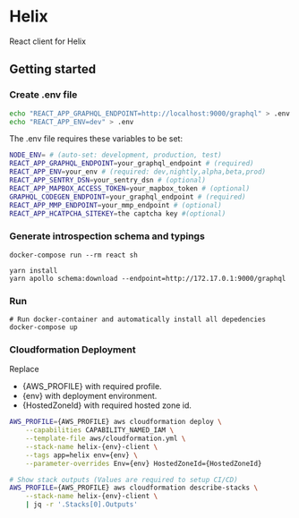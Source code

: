 # Helix

React client for Helix

## Getting started

### Create .env file

```bash
echo "REACT_APP_GRAPHQL_ENDPOINT=http://localhost:9000/graphql" > .env
echo "REACT_APP_ENV=dev" > .env
```

The .env file requires these variables to be set:

```bash
NODE_ENV= # (auto-set: development, production, test)
REACT_APP_GRAPHQL_ENDPOINT=your_graphql_endpoint # (required)
REACT_APP_ENV=your_env # (required: dev,nightly,alpha,beta,prod)
REACT_APP_SENTRY_DSN=your_sentry_dsn # (optional)
REACT_APP_MAPBOX_ACCESS_TOKEN=your_mapbox_token # (optional)
GRAPHQL_CODEGEN_ENDPOINT=your_graphql_endpoint # (required)
REACT_APP_MMP_ENDPOINT=your_mmp_endpoint # (optional)
REACT_APP_HCATPCHA_SITEKEY=the captcha key #(optional)
```

### Generate introspection schema and typings
```
docker-compose run --rm react sh

yarn install
yarn apollo schema:download --endpoint=http://172.17.0.1:9000/graphql
```

### Run

```
# Run docker-container and automatically install all depedencies
docker-compose up
```

### Cloudformation Deployment

Replace
- {AWS_PROFILE} with required profile.
- {env} with deployment environment.
- {HostedZoneId} with required hosted zone id.

```bash
AWS_PROFILE={AWS_PROFILE} aws cloudformation deploy \
    --capabilities CAPABILITY_NAMED_IAM \
    --template-file aws/cloudformation.yml \
    --stack-name helix-{env}-client \
    --tags app=helix env={env} \
    --parameter-overrides Env={env} HostedZoneId={HostedZoneId}

# Show stack outputs (Values are required to setup CI/CD)
AWS_PROFILE={AWS_PROFILE} aws cloudformation describe-stacks \
    --stack-name helix-{env}-client \
    | jq -r '.Stacks[0].Outputs'
```
